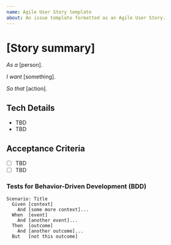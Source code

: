 ```yaml
---
name: Agile User Story template
about: An issue template formatted as an Agile User Story.
---
```


# [Story summary]

<!--- https://www.atlassian.com/agile/project-management/user-stories -->
<!--- https://sprint.ly/blog/agile-user-stories/ -->

_As a_ [person].

_I want_ [something].

_So that_ [action].

## Tech Details

- TBD
- TBD

## Acceptance Criteria

- [ ] TBD
- [ ] TBD

### Tests for Behavior-Driven Development (BDD)

<!--- Describe all scenarios that test/validated your [action]. -->
<!--- This uses Gherkin syntax, common used form Cucumber-based testing. -->
<!--- https://cucumber.io/docs/gherkin/reference/ -->

```gherkin
Scenario: Title
  Given [context]
    And [some more context]...
  When  [event]
    And [another event]...
  Then  [outcome]
    And [another outcome]...
  But   [not this outcome]
```
